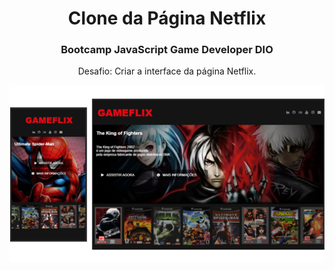 <h1 align="center">Clone da Página Netflix</h1>

<h3 align="center"> Bootcamp JavaScript Game Developer DIO </h3>
<p align="center">
Desafio: Criar a  interface da página Netflix.
</p>
<p align="center">
<img src= "https://github.com/Sandra-Silva-Santos/Gameflix/blob/main/img/Gameflix.png"
</p>

